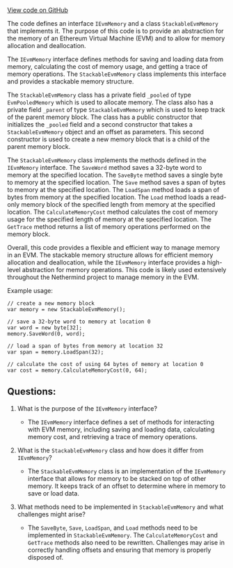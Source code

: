 [View code on GitHub](https://github.com/NethermindEth/nethermind/src/Nethermind/Nethermind.Evm/IEvmMemory.cs)

The code defines an interface `IEvmMemory` and a class `StackableEvmMemory` that implements it. The purpose of this code is to provide an abstraction for the memory of an Ethereum Virtual Machine (EVM) and to allow for memory allocation and deallocation. 

The `IEvmMemory` interface defines methods for saving and loading data from memory, calculating the cost of memory usage, and getting a trace of memory operations. The `StackableEvmMemory` class implements this interface and provides a stackable memory structure. 

The `StackableEvmMemory` class has a private field `_pooled` of type `EvmPooledMemory` which is used to allocate memory. The class also has a private field `_parent` of type `StackableEvmMemory` which is used to keep track of the parent memory block. The class has a public constructor that initializes the `_pooled` field and a second constructor that takes a `StackableEvmMemory` object and an offset as parameters. This second constructor is used to create a new memory block that is a child of the parent memory block. 

The `StackableEvmMemory` class implements the methods defined in the `IEvmMemory` interface. The `SaveWord` method saves a 32-byte word to memory at the specified location. The `SaveByte` method saves a single byte to memory at the specified location. The `Save` method saves a span of bytes to memory at the specified location. The `LoadSpan` method loads a span of bytes from memory at the specified location. The `Load` method loads a read-only memory block of the specified length from memory at the specified location. The `CalculateMemoryCost` method calculates the cost of memory usage for the specified length of memory at the specified location. The `GetTrace` method returns a list of memory operations performed on the memory block. 

Overall, this code provides a flexible and efficient way to manage memory in an EVM. The stackable memory structure allows for efficient memory allocation and deallocation, while the `IEvmMemory` interface provides a high-level abstraction for memory operations. This code is likely used extensively throughout the Nethermind project to manage memory in the EVM. 

Example usage:

```
// create a new memory block
var memory = new StackableEvmMemory();

// save a 32-byte word to memory at location 0
var word = new byte[32];
memory.SaveWord(0, word);

// load a span of bytes from memory at location 32
var span = memory.LoadSpan(32);

// calculate the cost of using 64 bytes of memory at location 0
var cost = memory.CalculateMemoryCost(0, 64);
```
## Questions: 
 1. What is the purpose of the `IEvmMemory` interface?
    - The `IEvmMemory` interface defines a set of methods for interacting with EVM memory, including saving and loading data, calculating memory cost, and retrieving a trace of memory operations.

2. What is the `StackableEvmMemory` class and how does it differ from `IEvmMemory`?
    - The `StackableEvmMemory` class is an implementation of the `IEvmMemory` interface that allows for memory to be stacked on top of other memory. It keeps track of an offset to determine where in memory to save or load data.

3. What methods need to be implemented in `StackableEvmMemory` and what challenges might arise?
    - The `SaveByte`, `Save`, `LoadSpan`, and `Load` methods need to be implemented in `StackableEvmMemory`. The `CalculateMemoryCost` and `GetTrace` methods also need to be rewritten. Challenges may arise in correctly handling offsets and ensuring that memory is properly disposed of.